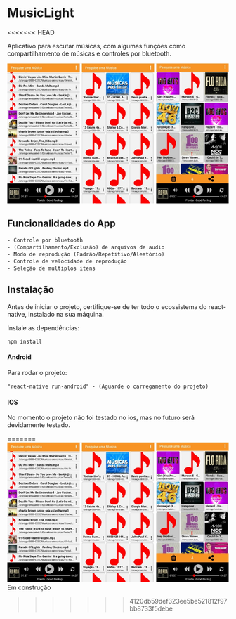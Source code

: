 # MusicLight
<<<<<<< HEAD

Aplicativo para escutar músicas, com algumas funções como compartilhamento de músicas e controles por bluetooth.       

![](https://github.com/csdccarneiro/musicLight/blob/master/images/github/SimulatorApp.jpg)

## Funcionalidades do App

```
- Controle por bluetooth
- (Compartilhamento/Exclusão) de arquivos de audio
- Modo de reprodução (Padrão/Repetitivo/Aleatório)
- Controle de velocidade de reprodução
- Seleção de multiplos itens
```

## Instalação

Antes de iniciar o projeto, certifique-se de ter todo o ecossistema do react-native, instalado na sua máquina. 

Instale as dependências:

```
npm install
```

#### Android

Para rodar o projeto:  

```
"react-native run-android" - (Aguarde o carregamento do projeto)
```

#### IOS

No momento o projeto não foi testado no ios, mas no futuro será devidamente testado.  





=======
![](https://github.com/csdccarneiro/musicLight/blob/master/images/github/SimulatorApp.jpg)
Em construção
>>>>>>> 4120db59def323ee5be521812f97bb8733f5debe
